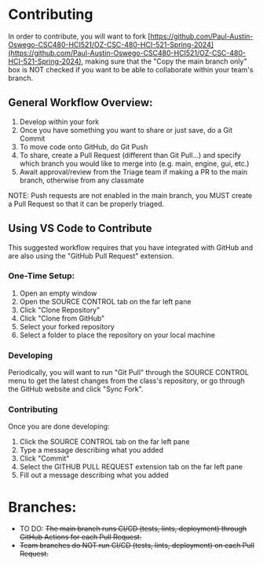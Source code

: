 # Contributing

In order to contribute, you will want to fork [https://github.com/Paul-Austin-Oswego-CSC480-HCI521/OZ-CSC-480-HCI-521-Spring-2024](https://github.com/Paul-Austin-Oswego-CSC480-HCI521/OZ-CSC-480-HCI-521-Spring-2024), making sure that the "Copy the main branch only" box is NOT checked if you want to be able to collaborate within your team's branch.

## General Workflow Overview:
1) Develop within your fork
2) Once you have something you want to share or just save, do a Git Commit
3) To move code onto GitHub, do Git Push
4) To share, create a Pull Request (different than Git Pull...) and specify which branch you would like to merge into (e.g. main, engine, gui, etc.)
5) Await approval/review from the Triage team if making a PR to the main branch, otherwise from any classmate

NOTE: Push requests are not enabled in the main branch, you MUST create a Pull Request so that it can be properly triaged.

## Using VS Code to Contribute

This suggested workflow requires that you have integrated with GitHub and are also using the "GitHub Pull Request" extension.

### One-Time Setup:
1) Open an empty window
2) Open the SOURCE CONTROL tab on the far left pane
3) Click "Clone Repository"
4) Click "Clone from GitHub"
5) Select your forked repository
6) Select a folder to place the repository on your local machine

### Developing
Periodically, you will want to run "Git Pull" through the SOURCE CONTROL menu to get the latest changes from the class's repository, or go through the GitHub website and click "Sync Fork".

### Contributing

Once you are done developing:

1) Click the SOURCE CONTROL tab on the far left pane
2) Type a message describing what you added
3) Click "Commit"
4) Select the GITHUB PULL REQUEST extension tab on the far left pane
5) Fill out a message describing what you added

# Branches:
* TO DO: ~~The main branch runs CI/CD (tests, lints, deployment) through GitHub Actions for each Pull Request.~~
* ~~Team branches do NOT run CI/CD (tests, lints, deployment) on each Pull Request.~~